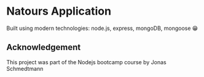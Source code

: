 # Natours Application

Built using modern technologies: node.js, express, mongoDB, mongoose 😁

## Acknowledgement

This project was part of the Nodejs bootcamp course by Jonas Schmedtmann
